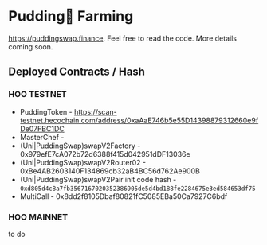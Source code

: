 # Pudding🍮 Farming 

https://puddingswap.finance. Feel free to read the code. More details coming soon.

## Deployed Contracts / Hash

### HOO TESTNET

- PuddingToken - https://scan-testnet.hecochain.com/address/0xaAaE746b5e55D14398879312660e9fDe07FBC1DC
- MasterChef - 
- (Uni|PuddingSwap)swapV2Factory -  0x979efE7cA072b72d6388f415d042951dDF13036e
- (Uni|PuddingSwap)swapV2Router02 -  0xBe4AB2603140F134869cb32aB4BC56d762Ae900B
- (Uni|PuddingSwap)swapV2Pair init code hash - `0xd805d4c8a7fb3567167020352386905de5d4bd188fe2284675e3ed584653df75`
- MultiCall -  0x8dd2f8105Dbaf80821fC5085EBa50Ca7927C6bdf

### HOO MAINNET

to do
